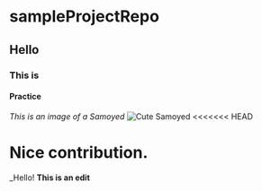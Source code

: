 # sampleProjectRepo
## Hello
### This is 
#### Practice

_This is an image of a Samoyed_
![Cute Samoyed](https://cdn.newswire.com/files/x/61/6c/e077519fec1b02c925b029992226.jpg)
<<<<<<< HEAD

Nice contribution.
=======
_Hello! **This is an edit**
